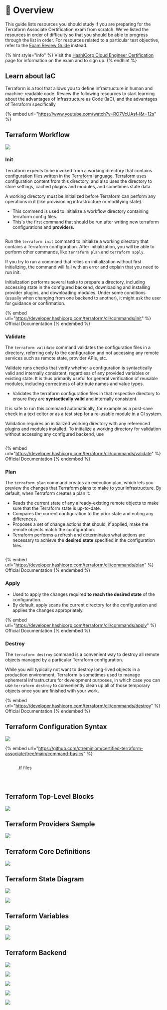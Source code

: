 # 🔎 Overview

This guide lists resources you should study if you are preparing for the Terraform Associate Certification exam from scratch. We've listed the resources in order of difficulty so that you should be able to progress through the list in order. For resources related to a particular test objective, refer to the [Exam Review Guide](https://learn.hashicorp.com/tutorials/terraform/associate-review) instead.

{% hint style="info" %}
Visit the [HashiCorp Cloud Engineer Certification](https://www.hashicorp.com/certification/terraform-associate/) page for information on the exam and to sign up.
{% endhint %}

## Learn about IaC

Terraform is a tool that allows you to define infrastructure in human and machine-readable code. Review the following resources to start learning about the advantages of Infrastructure as Code (IaC), and the advantages of Terraform specifically

{% embed url="https://www.youtube.com/watch?v=RO7VcUAsf-I&t=12s" %}

## Terraform Workflow

![](<.gitbook/assets/image (39).png>)

### Init

Terraform expects to be invoked from a working directory that contains configuration files written in [the Terraform language](https://developer.hashicorp.com/terraform/language). Terraform uses configuration content from this directory, and also uses the directory to store settings, cached plugins and modules, and sometimes state data.

A working directory must be initialized before Terraform can perform any operations in it (like provisioning infrastructure or modifying state).

* This commend is used to initialize a workflow directory containing terraform config files.
* This's the first command that should be run after writing new terraform configurations and **providers.**

<figure><img src=".gitbook/assets/maxresdefault.jpg" alt=""><figcaption></figcaption></figure>

Run the `terraform init` command to initialize a working directory that contains a Terraform configuration. After initialization, you will be able to perform other commands, like `terraform plan` and `terraform apply`.

If you try to run a command that relies on initialization without first initializing, the command will fail with an error and explain that you need to run init.

Initialization performs several tasks to prepare a directory, including accessing state in the configured backend, downloading and installing provider plugins, and downloading modules. Under some conditions (usually when changing from one backend to another), it might ask the user for guidance or confirmation.

{% embed url="https://developer.hashicorp.com/terraform/cli/commands/init" %}
Official Documentation
{% endembed %}

### Validate

The `terraform validate` command validates the configuration files in a directory, referring only to the configuration and not accessing any remote services such as remote state, provider APIs, etc.

Validate runs checks that verify whether a configuration is syntactically valid and internally consistent, regardless of any provided variables or existing state. It is thus primarily useful for general verification of reusable modules, including correctness of attribute names and value types.

* Validates the terraform configuration files in that respective directory to ensure they are **syntactically valid** and internally consistent.

It is safe to run this command automatically, for example as a post-save check in a text editor or as a test step for a re-usable module in a CI system.

Validation requires an initialized working directory with any referenced plugins and modules installed. To initialize a working directory for validation without accessing any configured backend, use

<figure><img src=".gitbook/assets/maxresdefault (1).jpg" alt=""><figcaption></figcaption></figure>

{% embed url="https://developer.hashicorp.com/terraform/cli/commands/validate" %}
Official Documentation
{% endembed %}

### Plan

The `terraform plan` command creates an execution plan, which lets you preview the changes that Terraform plans to make to your infrastructure. By default, when Terraform creates a plan it:

* Reads the current state of any already-existing remote objects to make sure that the Terraform state is up-to-date.
* Compares the current configuration to the prior state and noting any differences.
* Proposes a set of change actions that should, if applied, make the remote objects match the configuration.
* Terraform performs a refresh and determinates what actions are necessary to achieve the **desired** **state** specified in the configuration files.

<figure><img src=".gitbook/assets/maxresdefault (2).jpg" alt=""><figcaption></figcaption></figure>

{% embed url="https://developer.hashicorp.com/terraform/cli/commands/plan" %}
Official Documentation
{% endembed %}

### Apply

* Used to apply the changes required **to reach the desired state** of the configuration.
* By default, apply scans the current directory for the configuration and applies the changes appropriately.

{% embed url="https://developer.hashicorp.com/terraform/cli/commands/apply" %}
Official Documentation
{% endembed %}

### Destroy

The `terraform destroy` command is a convenient way to destroy all remote objects managed by a particular Terraform configuration.

While you will typically not want to destroy long-lived objects in a production environment, Terraform is sometimes used to manage ephemeral infrastructure for development purposes, in which case you can use `terraform destroy` to conveniently clean up all of those temporary objects once you are finished with your work.

{% embed url="https://developer.hashicorp.com/terraform/cli/commands/destroy" %}
Official Documentation
{% endembed %}

## Terraform Configuration Syntax

![](<.gitbook/assets/image (34).png>)

{% embed url="https://github.com/ctreminiom/certified-terraform-associate/tree/main/command-basics" %}

<figure><img src=".gitbook/assets/image (42).png" alt=""><figcaption><p>.tf files</p></figcaption></figure>

<figure><img src=".gitbook/assets/image.png" alt=""><figcaption></figcaption></figure>

<figure><img src=".gitbook/assets/image (4).png" alt=""><figcaption></figcaption></figure>

<figure><img src=".gitbook/assets/image (1).png" alt=""><figcaption></figcaption></figure>

## Terraform Top-Level Blocks

![](<.gitbook/assets/image (35).png>)

## Terraform Providers Sample

![](<.gitbook/assets/image (37).png>)

## Terraform Core Definitions

![](<.gitbook/assets/image (25).png>)

## Terraform State Diagram

![](<.gitbook/assets/image (28).png>)

![](<.gitbook/assets/image (27).png>)

## Terraform Variables

![](<.gitbook/assets/image (26).png>)

![](<.gitbook/assets/image (31).png>)

## Terraform Backend

![](<.gitbook/assets/image (30).png>)

![](<.gitbook/assets/image (24).png>)

![](<.gitbook/assets/image (36).png>)

![](<.gitbook/assets/image (29).png>)

![](<.gitbook/assets/image (32).png>)
